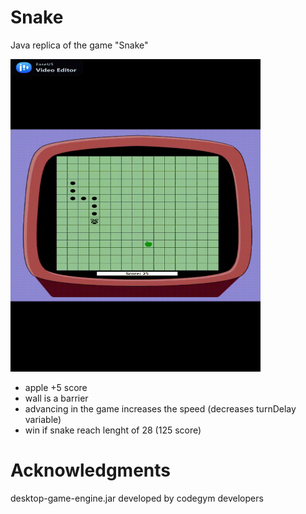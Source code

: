 # Snake
Java replica of the game "Snake"






<img src="snake.gif" width="400" height="500"/>


* apple +5 score
* wall is a barrier
* advancing in the game increases the speed (decreases turnDelay variable)
* win if snake reach lenght of 28 (125 score)


# Acknowledgments
desktop-game-engine.jar developed by codegym developers
